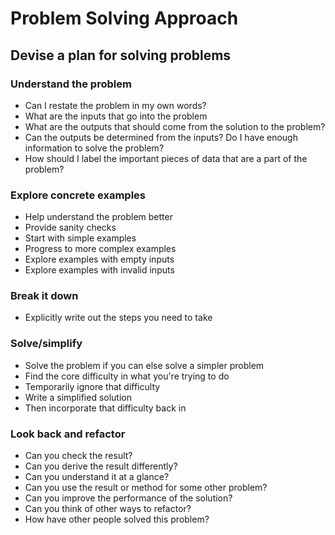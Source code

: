 # Problem Solving Approach

## Devise a plan for solving problems

### Understand the problem

- Can I restate the problem in my own words?
- What are the inputs that go into the problem
- What are the outputs that should come from the solution to the problem?
- Can the outputs be determined from the inputs? Do I have enough information to solve the problem?
- How should I label the important pieces of data that are a part of the problem?

### Explore concrete examples

- Help understand the problem better
- Provide sanity checks
- Start with simple examples
- Progress to more complex examples
- Explore examples with empty inputs
- Explore examples with invalid inputs

### Break it down

- Explicitly write out the steps you need to take

### Solve/simplify

- Solve the problem if you can else solve a simpler problem
- Find the core difficulty in what you're trying to do
- Temporarily ignore that difficulty
- Write a simplified solution
- Then incorporate that difficulty back in

### Look back and refactor

- Can you check the result?
- Can you derive the result differently?
- Can you understand it at a glance?
- Can you use the result or method for some other problem?
- Can you improve the performance of the solution?
- Can you think of other ways to refactor?
- How have other people solved this problem?
